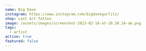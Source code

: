 ```yaml
---
name: Big Dave
instagram: https://www.instagram.com/bigdavegarlitz/
shop: Lost Art Tattoo
image: /assets/images/screenshot-2023-02-16-at-10.38.24-am.png
tags:
  - artist
active: true
featured: false
---
```

